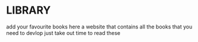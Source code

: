 # LIBRARY
add your favourite books here
a website that contains all the books that you need to devlop
just take out time to read these

